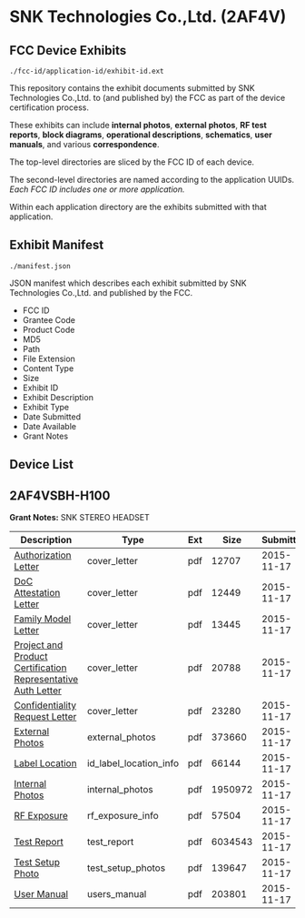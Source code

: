 # SNK Technologies Co.,Ltd. (2AF4V)
## FCC Device Exhibits

```
./fcc-id/application-id/exhibit-id.ext
```

This repository contains the exhibit documents submitted by SNK Technologies Co.,Ltd. to (and published by) the FCC as part of the device certification process.

These exhibits can include **internal photos**, **external photos**, **RF test reports**, **block diagrams**, **operational descriptions**, **schematics**, **user manuals**, and various **correspondence**.

The top-level directories are sliced by the FCC ID of each device.

The second-level directories are named according to the application UUIDs. *Each FCC ID includes one or more application.*

Within each application directory are the exhibits submitted with that application. 

## Exhibit Manifest

```
./manifest.json
```

JSON manifest which describes each exhibit submitted by SNK Technologies Co.,Ltd. and published by the FCC.

- FCC ID
- Grantee Code
- Product Code
- MD5
- Path
- File Extension
- Content Type
- Size
- Exhibit ID
- Exhibit Description
- Exhibit Type
- Date Submitted
- Date Available
- Grant Notes

## Device List
## 2AF4VSBH-H100
**Grant Notes:** SNK STEREO HEADSET

| Description | Type | Ext | Size | Submitted | Available |
| ----------- | ---- | --- | ---- | --------- | --------- |
| [Authorization Letter](2AF4VSBH-H100/138fc375b6a3a743f564a34a27531291/2814778.pdf) | cover_letter | pdf | 12707 | 2015-11-17 | 2015-11-17 |
| [DoC Attestation Letter](2AF4VSBH-H100/138fc375b6a3a743f564a34a27531291/2814779.pdf) | cover_letter | pdf | 12449 | 2015-11-17 | 2015-11-17 |
| [Family Model Letter](2AF4VSBH-H100/138fc375b6a3a743f564a34a27531291/2814780.pdf) | cover_letter | pdf | 13445 | 2015-11-17 | 2015-11-17 |
| [Project and Product Certification Representative Auth Letter](2AF4VSBH-H100/138fc375b6a3a743f564a34a27531291/2814781.pdf) | cover_letter | pdf | 20788 | 2015-11-17 | 2015-11-17 |
| [Confidentiality Request Letter](2AF4VSBH-H100/138fc375b6a3a743f564a34a27531291/2814782.pdf) | cover_letter | pdf | 23280 | 2015-11-17 | 2015-11-17 |
| [External Photos](2AF4VSBH-H100/138fc375b6a3a743f564a34a27531291/2814789.pdf) | external_photos | pdf | 373660 | 2015-11-17 | 2016-05-15 |
| [Label Location](2AF4VSBH-H100/138fc375b6a3a743f564a34a27531291/2814793.pdf) | id_label_location_info | pdf | 66144 | 2015-11-17 | 2015-11-17 |
| [Internal Photos](2AF4VSBH-H100/138fc375b6a3a743f564a34a27531291/2814790.pdf) | internal_photos | pdf | 1950972 | 2015-11-17 | 2016-05-15 |
| [RF Exposure](2AF4VSBH-H100/138fc375b6a3a743f564a34a27531291/2814787.pdf) | rf_exposure_info | pdf | 57504 | 2015-11-17 | 2015-11-17 |
| [Test Report](2AF4VSBH-H100/138fc375b6a3a743f564a34a27531291/2814788.pdf) | test_report | pdf | 6034543 | 2015-11-17 | 2015-11-17 |
| [Test Setup Photo](2AF4VSBH-H100/138fc375b6a3a743f564a34a27531291/2814792.pdf) | test_setup_photos | pdf | 139647 | 2015-11-17 | 2016-05-15 |
| [User Manual](2AF4VSBH-H100/138fc375b6a3a743f564a34a27531291/2814791.pdf) | users_manual | pdf | 203801 | 2015-11-17 | 2016-05-15 |
